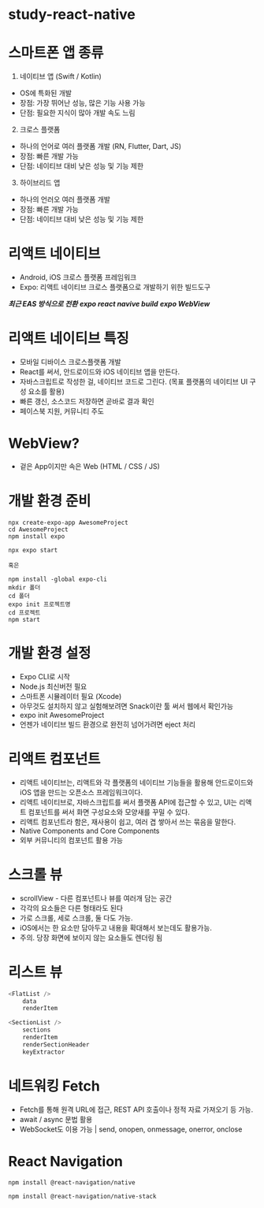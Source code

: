 # study-react-native

# 스마트폰 앱 종류

1. 네이티브 앱 (Swift / Kotlin)

- OS에 특화된 개발
- 장점: 가장 뛰어난 성능, 많은 기능 사용 가능
- 단점: 필요한 지식이 많아 개발 속도 느림

2. 크로스 플랫폼

- 하나의 언어로 여러 플랫폼 개발 (RN, Flutter, Dart, JS)
- 장점: 빠른 개발 가능
- 단점: 네이티브 대비 낮은 성능 및 기능 제한

3. 하이브리드 앱

- 하나의 언러오 여러 플랫폼 개발
- 장점: 빠른 개발 가능
- 단점: 네이티브 대비 낮은 성능 및 기능 제한

# 리액트 네이티브

- Android, iOS 크로스 플랫폼 프레임워크
- Expo: 리액트 네이티브 크로스 플랫폼으로 개발하기 위한 빌드도구

**_최근 EAS 방식으로 전환_**
**_expo react navive build_**
**_expo WebView_**

# 리액트 네이티브 특징

- 모바일 디바이스 크로스플랫폼 개발
- React를 써서, 안드로이드와 iOS 네이티브 앱을 만든다.
- 자바스크립트로 작성한 걸, 네이티브 코드로 그린다. (목표 플랫폼의 네이티브 UI 구성 요소를 활용)
- 빠른 갱신, 소스코드 저장하면 곧바로 결과 확인
- 페이스북 지원, 커뮤니티 주도

# WebView?

- 겉은 App이지만 속은 Web (HTML / CSS / JS)

# 개발 환경 준비

```
npx create-expo-app AwesomeProject
cd AwesomeProject
npm install expo

npx expo start

혹은

npm install -global expo-cli
mkdir 폴더
cd 폴더
expo init 프로젝트명
cd 프로젝트
npm start
```

# 개발 환경 설정

- Expo CLI로 시작
- Node.js 최신버전 필요
- 스마트폰 시뮬레이터 필요 (Xcode)
- 아무것도 설치하지 않고 실험해보려면 Snack이란 툴 써서 웹에서 확인가능
- expo init AwesomeProject
- 언젠가 네이티브 빌드 환경으로 완전히 넘어가려면 eject 처리

# 리액트 컴포넌트

- 리액트 네이티브는, 리액트와 각 플랫폼의 네이티브 기능들을 활용해 안드로이드와 iOS 앱을 만드는 오픈소스 프레임워크이다.
- 리액트 네이티브로, 자바스크립트를 써서 플랫폼 API에 접근할 수 있고, UI는 리액트 컴포넌트를 써서 화면 구성요소와 모양새를 꾸밀 수 있다.
- 리액트 컴포넌트라 함은, 재사용이 쉽고, 여러 겹 쌓아서 쓰는 묶음을 말한다.
- Native Components and Core Components
- 외부 커뮤니티의 컴포넌트 활용 가능

# 스크롤 뷰

- scrollView - 다른 컴포넌트나 뷰를 여러개 담는 공간
- 각각의 요소들은 다른 형태라도 된다
- 가로 스크롤, 세로 스크롤, 둘 다도 가능.
- iOS에서는 한 요소만 담아두고 내용을 확대해서 보는데도 활용가능.
- 주의. 당장 화면에 보이지 않는 요소들도 렌더링 됨

# 리스트 뷰

```js
<FlatList />
    data
    renderItem

<SectionList />
    sections
    renderItem
    renderSectionHeader
    keyExtractor
```

# 네트워킹 Fetch

- Fetch를 통해 원격 URL에 접근, REST API 호출이나 정적 자료 가져오기 등 가능.
- await / async 문법 활용
- WebSocket도 이용 가능 | send, onopen, onmessage, onerror, onclose

# React Navigation

```
npm install @react-navigation/native
```

```
npm install @react-navigation/native-stack
```
